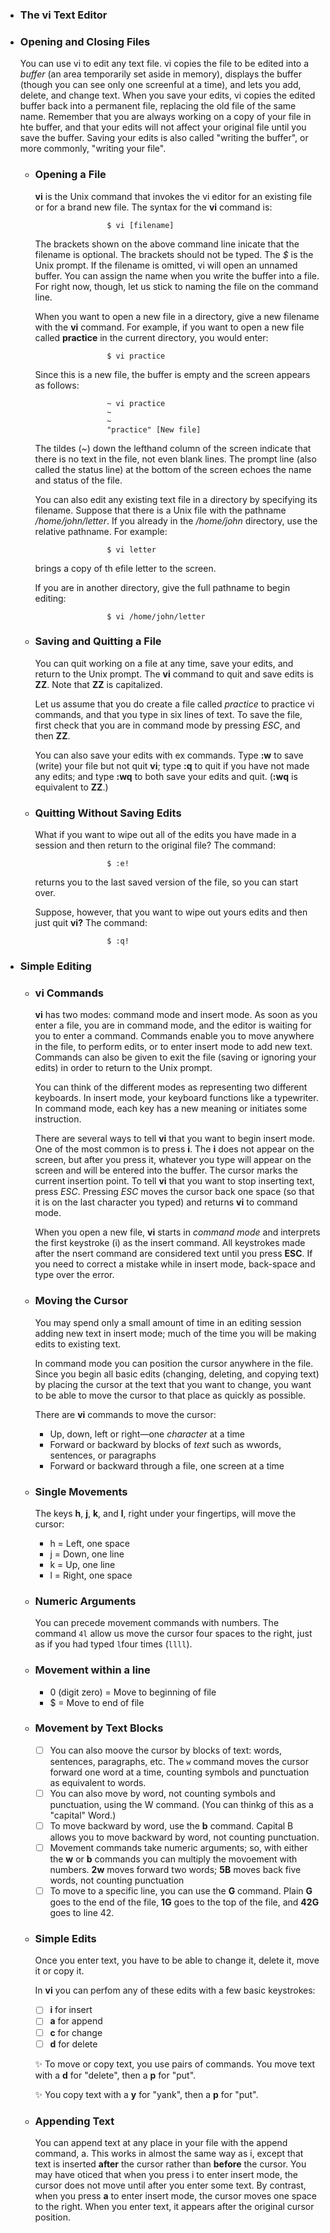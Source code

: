 - ### The vi Text Editor

- ### Opening and Closing Files

    You can use vi to edit any text file. vi copies the file to be edited into a *buffer* (an area temporarily set aside in memory), displays the buffer (though you can see only one screenful at a time), and lets you add, delete, and change text. When you save your edits, vi copies the edited buffer back into a permanent file, replacing the old file of the same name. Remember that you are always working on a copy of your file in hte buffer, and that your edits will not affect your original file until you save the buffer. Saving your edits is also called "writing the buffer", or more commonly, "writing your file".

  - ### Opening a File
 
      **vi** is the Unix command that invokes the vi editor for an existing file or for a brand new file. The syntax for the **vi** command is:
            
                        $ vi [filename]

    The brackets shown on the above command line inicate that the filename is optional. The brackets should not be typed. The *$* is the Unix prompt. If the filename is omitted, vi will open an unnamed buffer. You can assign the name when you write the buffer into a file. For right now, though, let us stick to naming the file on the command line.
    
    When you want to open a new file in a directory, give a new filename with the **vi** command. For example, if you want to open a new file called **practice** in the current directory, you would enter:

                        $ vi practice

    Since this is a new file, the buffer is empty and the screen appears as follows:

                        ~ vi practice
                        ~
                        ~
                        "practice" [New file] 
    
    The tildes (~) down the lefthand column of the screen indicate that there is no text in the file, not even blank lines. The prompt line (also called the status line) at the bottom of the screen echoes the name and status of the file.

    You can also edit any existing text file in a directory by specifying its filename. Suppose that there is a Unix file with the pathname */home/john/letter*. If you already in the */home/john* directory, use the relative pathname. For example:

                        $ vi letter

    brings a copy of th efile letter to the screen.

    If you are in another directory, give the full pathname to begin editing:


                        $ vi /home/john/letter

  - ### Saving and Quitting a File

      You can quit working on a file at any time, save your edits, and return to the Unix prompt. The **vi** command to quit and save edits is **ZZ**. Note that **ZZ** is capitalized.

      Let us assume that you do create a file called *practice* to practice vi commands, and that you type in six lines of text. To save the file, first check that you are in command mode by pressing *ESC*, and then **ZZ**.

      You can also save your edits with ex commands. Type **:w** to save (write) your file but not quit **vi**; type **:q** to quit if you have not made any edits; and type **:wq** to both save your edits and quit. (**:wq** is equivalent to **ZZ**.)

  - ### Quitting Without Saving Edits
 
      What if you want to wipe out all of the edits you have made in a session and then return to the original file? The command:
            
                        $ :e!

      returns you to the last saved version of the file, so you can start over.
 
      Suppose, however, that you want to wipe out yours edits and then just quit **vi?** The command:
            
                        $ :q!

- ### Simple Editing
    
    - ### vi Commands
    
        **vi** has two modes: command mode and insert mode. As soon as you enter a file, you are in command mode, and the editor is waiting for you to enter a command. Commands enable you to move anywhere in the file, to perform edits, or to enter insert mode to add new text. Commands can also be given to exit the file (saving or ignoring your edits) in order to return to the Unix prompt.
    
        You can think of the different modes as representing two different keyboards. In insert mode, your keyboard functions like a typewriter. In command mode, each key has a new meaning or initiates some instruction.
    
      There are several ways to tell **vi** that you want to begin insert mode. One of the most common is to press **i**. The **i** does not appear on the screen, but after you press it, whatever you type will appear on the screen and will be entered into the buffer. The cursor marks the current insertion point. To tell **vi** that you want to stop inserting text, press *ESC*. Pressing *ESC* moves the cursor back one space (so that it is on the last character you typed) and returns **vi** to command mode.
    
        When you open a new file, **vi** starts in *command mode* and interprets the first keystroke (i) as the insert command. All keystrokes made after the nsert command are considered text until you press **ESC**. If you need to correct a mistake while in insert mode, back-space and type over the error.

    - ### Moving the Cursor

        You may spend only a small amount of time in an editing session adding new text in insert mode; much of the time you will be making edits to existing text.

        In command mode you can position the cursor anywhere in the file. Since you begin all basic edits (changing, deleting, and copying text) by placing the cursor at the text that you want to change, you want to be able to move the cursor to that place as quickly as possible.
 
        There are **vi** commands to move the cursor:

        - Up, down, left or right—one *character* at a time
        - Forward or backward by blocks of *text* such as wwords, sentences, or paragraphs
        - Forward or backward through a file, one screen at a time

    - ### Single Movements

        The keys **h**, **j**, **k**, and **l**, right under your fingertips, will move the cursor:
        - h = Left, one space
        - j = Down, one line
        - k = Up, one line
        - l = Right, one space

    - ### Numeric Arguments
     
        You can precede movement commands with numbers. The command `4l` allow us move the cursor four spaces to the right, just as if you had typed `l`four times (`llll`).

    - ### Movement within a line
     
        - 0 (digit zero) = Move to beginning of file
        - $ = Move to end of file


    - ### Movement by Text Blocks
    
        - [ ] You can also moove the cursor by blocks of text: words, sentences, paragraphs, etc. The `w` command moves the cursor forward one word at a time, counting symbols and punctuation as equivalent to words.
        - [ ] You can also move by word, not counting symbols and punctuation, using the W command. (You can thinkg of this as a "capital" Word.)
        - [ ] To move backward by word, use the **b** command. Capital B allows you to move backward by word, not counting punctuation.
        - [ ] Movement commands take numeric arguments; so, with either the **w** or **b** commands you can multiply the movoement with numbers. **2w** moves forward two words; **5B** moves back five words, not counting punctuation
        - [ ] To move to a specific line, you can use the **G** command. Plain **G** goes to the end of the file, **1G** goes to the top of the file, and **42G** goes to line 42.

    - ### Simple Edits
     
        Once you enter text, you have to be able to change it, delete it, move it or copy it.

        In **vi** you can perfom any of these edits with a few basic keystrokes:

        - [ ] **i** for insert
        - [ ] **a** for append
        - [ ] **c** for change
        - [ ] **d** for delete

        ✨ To move or copy text, you use pairs of commands. You move text with a **d** for "delete", then a **p** for "put".
      
        ✨ You copy text with a **y** for "yank", then a **p** for "put".

    - ### Appending Text

        You can append text at any place in your file with the append command, a. This works in almost the same way as i, except that text is inserted **after** the cursor rather than **before** the cursor. You may have oticed that when you press i to enter insert mode, the cursor does not move until after you enter some text. By contrast, when you press **a** to enter insert mode, the cursor moves one space to the right. When you enter text, it appears after the original cursor position.
